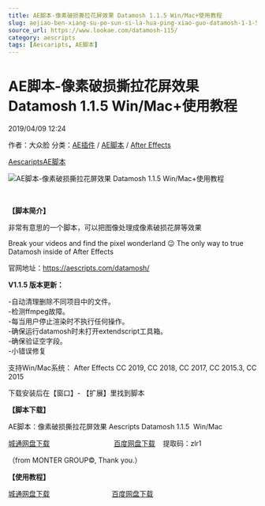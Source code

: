 ```yaml
---
title: AE脚本-像素破损撕拉花屏效果 Datamosh 1.1.5 Win/Mac+使用教程
slug: aejiao-ben-xiang-su-po-sun-si-la-hua-ping-xiao-guo-datamosh-1-1-5-win-mac-shi-yong-jiao-cheng
source_url: https://www.lookae.com/datamosh-115/
category: aescripts
tags: [Aescaripts, AE脚本]
---
```

# AE脚本-像素破损撕拉花屏效果 Datamosh 1.1.5 Win/Mac+使用教程

2019/04/09 12:24

作者：大众脸
分类：[AE插件](https://www.lookae.com/after-effects/aechajian/) / [AE脚本](https://www.lookae.com/after-effects/aescripts/) / [After Effects](https://www.lookae.com/after-effects/)

[Aescaripts](https://www.lookae.com/tag/aescaripts/)[AE脚本](https://www.lookae.com/tag/ae%e8%84%9a%e6%9c%ac/)

![AE脚本-像素破损撕拉花屏效果 Datamosh 1.1.5 Win/Mac+使用教程](https://www.lookae.com/wp-content/uploads/2018/07/Datamosh.jpg "AE脚本-像素破损撕拉花屏效果 Datamosh 1.1.5 Win/Mac+使用教程-LookAE.com")

[﻿](https://cloud.video.taobao.com//play/u/705956171/p/1/e/6/t/1/50214370933.mp4?_=1")

**【脚本简介】**

非常有意思的一个脚本，可以把图像处理成像素破损花屏等效果

Break your videos and find the pixel wonderland 😉 The only way to true Datamosh inside of After Effects

官网地址：https://aescripts.com/datamosh/

**V1.1.5 版本更新：**

-自动清理删除不同项目中的文件。  
-检测ffmpeg故障。  
-每当用户停止渲染时不执行任何操作。  
-确保运行datamosh时未打开extendscript工具箱。  
-确保验证空字段。  
-小错误修复

支持Win/Mac系统： After Effects CC 2019, CC 2018, CC 2017, CC 2015.3, CC 2015

下载安装后在【窗口】- 【扩展】里找到脚本

**【脚本下载】**

AE脚本：像素破损撕拉花屏效果 Aescripts Datamosh 1.1.5  Win/Mac

[城通网盘下载](https://lookae.ctfile.com/fs/680462-362710525)                                 [百度网盘下载](https://pan.baidu.com/s/1mp_f8wwtiYBrFbCGesfJjQ)    提取码：zlr1

（from MONTER GROUP©, Thank you.）

**【使用教程】**

[城通网盘下载](https://lookae.ctfile.com/fs/680462-300610585)                                [百度网盘下载](https://pan.baidu.com/s/1DgbD3wsE2AWo5fh4NC0_Ew)
